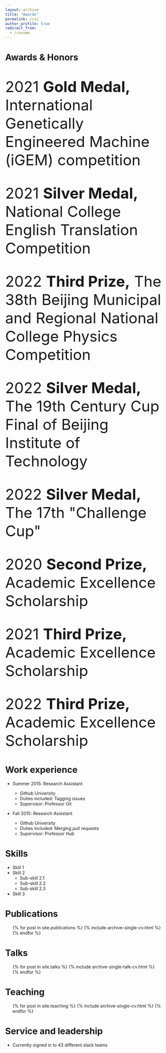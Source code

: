 ```yaml
---
layout: archive
title: "Awards"
permalink: /cv/
author_profile: true
redirect_from:
  - /resume
---
```

# Awards & Honors
<font size=10 >
  
2021 <b>Gold Medal,</b>   International Genetically Engineered Machine (iGEM) competition        

2021 <b>Silver Medal,</b> National College English Translation Competition                       

2022 <b>Third Prize,</b>  The 38th Beijing Municipal and Regional National College Physics Competition 

2022 <b>Silver Medal,</b> The 19th Century Cup Final of Beijing Institute of Technology            

2022 <b>Silver Medal,</b> The 17th "Challenge Cup"                                                   

2020 <b>Second Prize,</b> Academic Excellence Scholarship                                             

2021 <b>Third Prize,</b>  Academic Excellence Scholarship                                        

2022 <b>Third Prize,</b>  Academic Excellence Scholarship   

</font>

Work experience
======
* Summer 2015: Research Assistant
  * Github University
  * Duties included: Tagging issues
  * Supervisor: Professor Git

* Fall 2015: Research Assistant
  * Github University
  * Duties included: Merging pull requests
  * Supervisor: Professor Hub
  
Skills
======
* Skill 1
* Skill 2
  * Sub-skill 2.1
  * Sub-skill 2.2
  * Sub-skill 2.3
* Skill 3

Publications
======
  <ul>{% for post in site.publications %}
    {% include archive-single-cv.html %}
  {% endfor %}</ul>
  
Talks
======
  <ul>{% for post in site.talks %}
    {% include archive-single-talk-cv.html %}
  {% endfor %}</ul>
  
Teaching
======
  <ul>{% for post in site.teaching %}
    {% include archive-single-cv.html %}
  {% endfor %}</ul>
  
Service and leadership
======
* Currently signed in to 43 different slack teams
